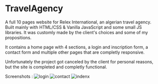 # TravelAgency
A full 10 pages website for Relex International, an algerian travel agency. Built mainly with HTML/CSS & Vanilla JavaScript and some small JS libraries. It was customly made by the client's choices and some of my propositions.

It contains a home page with 4 sections, a login and inscription form, a contact form and multiple other pages that are completly responsive.

Unfortunately the project got canceled by the client for personal reasons, but the site is completed and completly functional.



Screenshots : 
![login](https://user-images.githubusercontent.com/43896716/103311710-5d034580-4a1b-11eb-992a-16e915877d6e.JPG)
![contact](https://user-images.githubusercontent.com/43896716/103311711-5ecd0900-4a1b-11eb-94b5-0ae4197b83a8.JPG)
![indenx](https://user-images.githubusercontent.com/43896716/103311713-5ffe3600-4a1b-11eb-955e-f7614a047a94.JPG)
